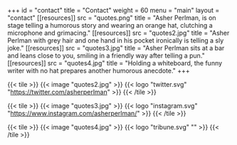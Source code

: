 +++
id = "contact"
title = "Contact"
weight = 60
menu = "main"
layout = "contact"
[[resources]]
  src = "quotes.png"
  title = "Asher Perlman, is on stage telling a humorous story and wearing an orange hat, clutching a microphone and grimacing."
[[resources]]
  src = "quotes2.jpg"
  title = "Asher Perlman with grey hair and one hand in his pocket ironically is telling a sly joke."
[[resources]]
  src = "quotes3.jpg"
  title = "Asher Perlman sits at a bar and leans close to you, smiling in a friendly way after telling a pun."
[[resources]]
  src = "quotes4.jpg"
  title = "Holding a whiteboard, the funny writer with no hat prepares another humorous anecdote."
+++

{{< tile >}}
  {{< image "quotes2.jpg" >}}
  {{< logo "twitter.svg" "https://twitter.com/asherperlman" >}}
{{< /tile >}}

{{< tile >}}
  {{< image "quotes3.jpg" >}}
  {{< logo "instagram.svg" "https://www.instagram.com/asherperlman/" >}}
{{< /tile >}}

{{< tile >}}
  {{< image "quotes4.jpg" >}}
  {{< logo "tribune.svg" "" >}}
{{< /tile >}}